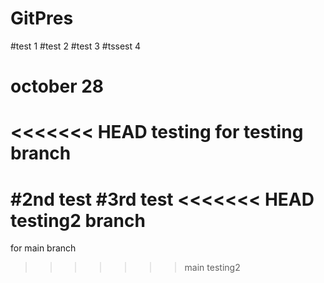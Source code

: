 # GitPres
#test 1
#test 2
#test 3
#tssest 4
# october 28
<<<<<<< HEAD
testing for testing branch
=======
#2nd test
#3rd test
<<<<<<< HEAD
testing2 branch
=======
for main branch

>>>>>>> main
>>>>>>> testing2
